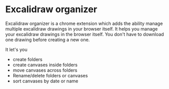 # Excalidraw organizer

Excalidraw organizer is a chrome extension which adds the ability manage multiple excalidraw drawings in your browser itself.
It helps you manage your excalidraw drawings in the browser itself. You don't have to download one drawing before creating a new one.

It let's you

- create folders
- create canvases inside folders
- move canvases across folders
- Rename/delete folders or canvases
- sort canvases by date or name
